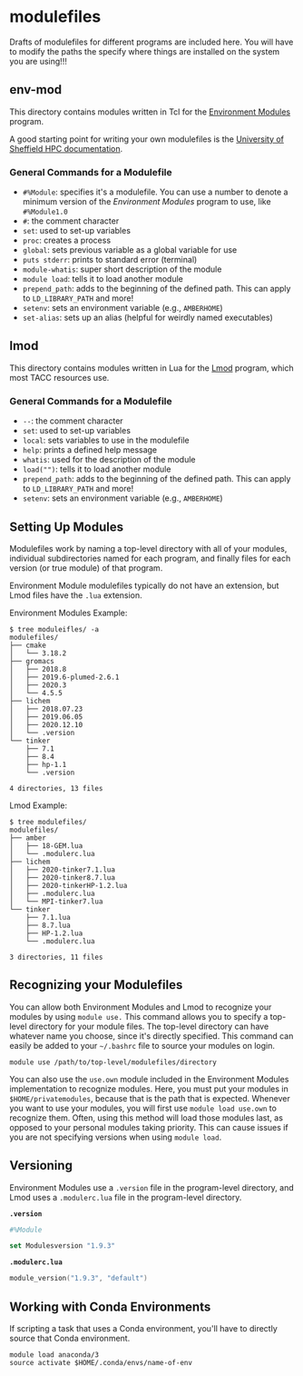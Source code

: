 # modulefiles

Drafts of modulefiles for different programs are included here.
You will have to modify the paths the specify where things are installed on the
system you are using!!!

## env-mod

This directory contains modules written in Tcl for the
[Environment Modules](http://modules.sourceforge.net/) program.

A good starting point for writing your own modulefiles is the 
[University of Sheffield HPC documentation](https://docs.hpc.shef.ac.uk/en/latest/sharc/software/apps/index.html).

### General Commands for a Modulefile

- `#%Module`: specifies it's a modulefile. You can use a number to denote a
minimum version of the *Environment Modules* program to use, like `#%Module1.0`
- `#`: the comment character
- `set`: used to set-up variables
- `proc`: creates a process
- `global`: sets previous variable as a global variable for use
- `puts stderr`: prints to standard error (terminal)
- `module-whatis`: super short description of the module
- `module load`: tells it to load another module
- `prepend_path`: adds to the beginning of the defined path.
This can apply to `LD_LIBRARY_PATH` and more!
- `setenv`: sets an environment variable (e.g., `AMBERHOME`)
- `set-alias`: sets up an alias (helpful for weirdly named executables)

## lmod

This directory contains modules written in Lua for the
[Lmod](https://lmod.readthedocs.io/en/latest/) program,
which most TACC resources use.

### General Commands for a Modulefile

- `--`: the comment character
- `set`: used to set-up variables
- `local`: sets variables to use in the modulefile
- `help`: prints a defined help message
- `whatis`: used for the description of the module
- `load("")`: tells it to load another module
- `prepend_path`: adds to the beginning of the defined path.
This can apply to `LD_LIBRARY_PATH` and more!
- `setenv`: sets an environment variable (e.g., `AMBERHOME`)

## Setting Up Modules

Modulefiles work by naming a top-level directory with all of your modules,
individual subdirectories named for each program, and finally files for each
version (or true module) of that program.

Environment Module modulefiles typically do not have an extension, but Lmod
files have the `.lua` extension.

Environment Modules Example:
```
$ tree moduleifles/ -a
modulefiles/
├── cmake
│   └── 3.18.2
├── gromacs
│   ├── 2018.8
│   ├── 2019.6-plumed-2.6.1
│   ├── 2020.3
│   └── 4.5.5
├── lichem
│   ├── 2018.07.23
│   ├── 2019.06.05
│   ├── 2020.12.10
│   └── .version
└── tinker
    ├── 7.1
    ├── 8.4
    ├── hp-1.1
    └── .version

4 directories, 13 files
```

Lmod Example:
```
$ tree modulefiles/
modulefiles/
├── amber
│   ├── 18-GEM.lua
│   └── .modulerc.lua
├── lichem
│   ├── 2020-tinker7.1.lua
│   ├── 2020-tinker8.7.lua
│   ├── 2020-tinkerHP-1.2.lua
│   ├── .modulerc.lua
│   └── MPI-tinker7.lua
└── tinker
    ├── 7.1.lua
    ├── 8.7.lua
    ├── HP-1.2.lua
    └── .modulerc.lua

3 directories, 11 files
```

## Recognizing your Modulefiles

You can allow both Environment Modules and Lmod to recognize your modules
by using `module use.`
This command allows you to specify a top-level directory for your
module files.
The top-level directory can have whatever name you choose, since it's directly
specified.
This command can easily be added to your `~/.bashrc` file to source your
modules on login.

```
module use /path/to/top-level/modulefiles/directory
```

You can also use the `use.own` module included in the Environment Modules
implementation to recognize modules.
Here, you must put your modules in `$HOME/privatemodules`, because that is the
path that is expected.
Whenever you want to use your modules, you will first use `module load use.own`
to recognize them.
Often, using this method will load those modules last, as opposed to your
personal modules taking priority.
This can cause issues if you are not specifying versions when
using `module load`.

## Versioning

Environment Modules use a `.version` file in the program-level directory,
and Lmod uses a `.modulerc.lua` file in the program-level directory.

**`.version`**

```tcl
#%Module

set Modulesversion "1.9.3"
```

**`.modulerc.lua`**

```lua
module_version("1.9.3", "default")
```

## Working with Conda Environments

If scripting a task that uses a Conda environment, you'll have to directly
source that Conda environment.
```
module load anaconda/3
source activate $HOME/.conda/envs/name-of-env
```
